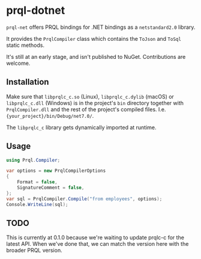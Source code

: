 # prql-dotnet

`prql-net` offers PRQL bindings for .NET bindings as a `netstandard2.0` library.

It provides the `PrqlCompiler` class which contains the `ToJson` and `ToSql`
static methods.

It's still at an early stage, and isn't published to NuGet. Contributions are
welcome.

## Installation

Make sure that `libprqlc_c.so` (Linux), `libprqlc_c.dylib` (macOS) or
`libprqlc_c.dll` (Windows) is in the project's `bin` directory together with
`PrqlCompiler.dll` and the rest of the project's compiled files. I.e.
`{your_project}/bin/Debug/net7.0/`.

The `libprqlc_c` library gets dynamically imported at runtime.

## Usage

```csharp
using Prql.Compiler;

var options = new PrqlCompilerOptions
{
    Format = false,
    SignatureComment = false,
};
var sql = PrqlCompiler.Compile("from employees", options);
Console.WriteLine(sql);
```

## TODO

This is currently at 0.1.0 because we're waiting to update prqlc-c for the
latest API. When we've done that, we can match the version here with the broader
PRQL version.
